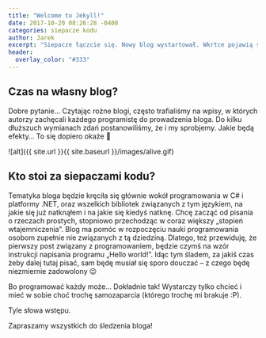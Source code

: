 ```yaml
---
title: "Welcome to Jekyll!"
date: 2017-10-20 08:26:28 -0400
categories: siepacze kodu
author: Jarek
excerpt: "Siepacze łączcie się. Nowy blog wystartował. Wkrtce pojawią się nowe wpisy. Na chwilę obecną przenosimy wpisy z poprzedniego bloga."
header:
  overlay_color: "#333"
---
```


## Czas na własny blog?

Dobre pytanie… Czytając rożne blogi, często trafialiśmy na wpisy, w których autorzy zachęcali każdego programistę do prowadzenia bloga. Do kilku dłuższuch wymianach zdań postanowiliśmy, że i my sprobjemy. Jakie będą efekty… To się dopiero okaże 🙂

![alt]({{ site.url }}{{ site.baseurl }}/images/alive.gif)

## Kto stoi za siepaczami kodu?

Tematyka bloga będzie kręciła się głównie wokół programowania w C# i platformy .NET, oraz wszelkich bibliotek związanych z tym językiem, na jakie się już natknąłem i na jakie się kiedyś natknę. Chcę zacząć od pisania o rzeczach prostych, stopniowo przechodząc w coraz większy „stopień wtajemniczenia”. Blog ma pomóc w rozpoczęciu nauki programowania osobom zupełnie nie związanych z tą dziedziną. Dlatego, też przewiduję, że pierwszy post związany z programowaniem, będzie czymś na wzór instrukcji napisania programu „Hello world!”. Idąc tym śladem, za jakiś czas żeby dalej tutaj pisać, sam będę musiał się sporo douczać – z czego będę niezmiernie zadowolony 😉

Bo programować każdy może…
Dokładnie tak! Wystarczy tylko chcieć i mieć w sobie choć trochę samozaparcia (którego trochę mi brakuje :P).

Tyle słowa wstępu.

Zapraszamy wszystkich do śledzenia bloga!
